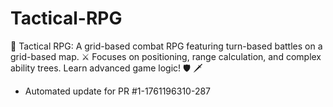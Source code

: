 # Tactical-RPG
🧠 Tactical RPG: A grid-based combat RPG featuring turn-based battles on a grid-based map. ⚔️ Focuses on positioning, range calculation, and complex ability trees. Learn advanced game logic! 🛡️ 🗡️


- Automated update for PR #1-1761196310-287